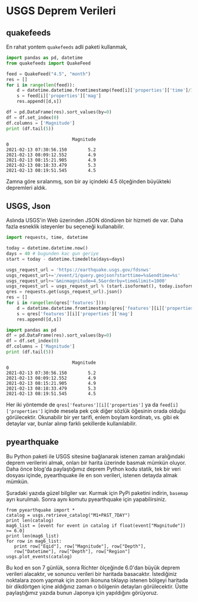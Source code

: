 # USGS Deprem Verileri

## quakefeeds

En rahat yontem `quakefeeds` adli paketi kullanmak,

```python
import pandas as pd, datetime
from quakefeeds import QuakeFeed

feed = QuakeFeed("4.5", "month")
res = []
for i in range(len(feed)):
    d = datetime.datetime.fromtimestamp(feed[i]['properties']['time']/1000.0)
    s = feed[i]['properties']['mag']
    res.append([d,s])

df = pd.DataFrame(res).sort_values(by=0)
df = df.set_index(0)
df.columns = ['Magnitude']
print (df.tail(5))
```

```text
                         Magnitude
0                                 
2021-02-13 07:30:56.150        5.2
2021-02-13 08:09:12.552        4.9
2021-02-13 08:15:21.905        4.9
2021-02-13 08:18:33.479        5.3
2021-02-13 08:19:51.545        4.5
```

Zamna göre sıralanmış, son bir ay içindeki 4.5 ölçeğinden büyükteki depremleri aldık.

## USGS, Json

Aslında USGS'in Web üzerinden JSON döndüren bir hizmeti de var. Daha fazla esneklik
isteyenler bu seçeneği kullanabilir.

```python
import requests, time, datetime

today = datetime.datetime.now()
days = 40 # bugunden kac gun geriye
start = today - datetime.timedelta(days=days)

usgs_request_url = 'https://earthquake.usgs.gov/fdsnws'
usgs_request_url+='/event/1/query.geojson?starttime=%s&endtime=%s'
usgs_request_url+='&minmagnitude=4.5&orderby=time&limit=1000'
usgs_request_url = usgs_request_url % (start.isoformat(), today.isoformat())
qres = requests.get(usgs_request_url).json()
res = []
for i in range(len(qres['features'])):
    d = datetime.datetime.fromtimestamp(qres['features'][i]['properties']['time']/1000.0)
    s = qres['features'][i]['properties']['mag']
    res.append([d,s])

import pandas as pd
df = pd.DataFrame(res).sort_values(by=0)
df = df.set_index(0)
df.columns = ['Magnitude']
print (df.tail(5))
```


```text
                         Magnitude
0                                 
2021-02-13 07:30:56.150        5.2
2021-02-13 08:09:12.552        4.9
2021-02-13 08:15:21.905        4.9
2021-02-13 08:18:33.479        5.3
2021-02-13 08:19:51.545        4.5
```

Her iki yöntemde de `qres['features'][i]['properties']` ya da
`feed[i]['properties']` içinde mesela pek çok diğer sözlük öğesinin
orada olduğu görülecektir. Okunabilir bir yer tarifi, enlem boylam
kordinatı, vs. gibi ek detaylar var, bunlar alınıp farklı şekillerde
kullanılabilir.


## pyearthquake

Bu Python paketi ile USGS sitesine bağlanarak istenen zaman
aralığındaki deprem verilerini almak, onları bir harita üzerinde
basmak mümkün oluyor. Daha önce blog'da paylaştığımız deprem Python
kodu statik, tek bir veri dosyası içinde, pyearthquake ile en son
verileri, istenen detayda almak mümkün.

Şuradaki yazıda güzel bilgiler var. Kurmak için PyPi paketini
indirin, `basemap` ayrı kurulmalı. Sonra aynı komutu pyearthquake için
yapabilirsiniz.

```
from pyearthquake import *
catalog = usgs.retrieve_catalog("M1+PAST_7DAY")
print len(catalog)
mag6_list = [event for event in catalog if float(event["Magnitude"]) >= 6.0]
print len(mag6_list)
for row in mag6_list:
   print row["Eqid"], row["Magnitude"], row["Depth"],
   row["Datetime"], row["Depth"], row["Region"]  
usgs.plot_events(catalog)
```

Bu kod en son 7 günlük, sonra Richter ölçeğinde 6.0'dan büyük deprem
verileri alacaktır, ve sonuncu verileri bir haritada
basacaktır. İstediğiniz noktalara zoom yapmak için zoom ikonuna
tıklayıp istenen bölgeyi haritada bir dikdörtgen içine aldığınız zaman
o bölgenin detayları görülecektir. Üstte paylaştığımız yazıda bunun
Japonya için yapıldığını görüyoruz.
